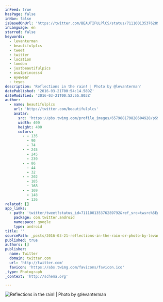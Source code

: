 ```yaml
---
inFeed: true
hasPage: false
inNav: false
isBasedOnUrl: 'https://twitter.com/BEAUTIFULPlCS/status/711100135376289792?lang=en-gb'
inLanguage: en
starred: false
keywords:
  - levanterman
  - beautifulplcs
  - tweet
  - twitter
  - location
  - london
  - justbeautifulpics
  - osu1princess4
  - eyewear
  - teyes
description: 'Reflections in the rain! | Photo by @levanterman'
datePublished: '2016-03-21T00:54:14.589Z'
dateModified: '2016-03-21T00:52:55.803Z'
author:
  - name: beautifulplcs
    url: 'http://twitter.com/beautifulplcs'
    avatar:
      src: 'https://pbs.twimg.com/profile_images/657988179828604928/pS97oW_f_400x400.jpg'
      width: 400
      height: 400
      colors:
        - - 135
          - 90
          - 74
        - - 245
          - 245
          - 239
        - - 86
          - 44
          - 32
        - - 202
          - 185
          - 168
        - - 169
          - 148
          - 136
related: []
app_links:
  - path: 'twitter/tweet?status_id=711100135376289792&ref_src=twsrc%5Egoogle%7Ctwcamp%5Eandroidseo%7Ctwgr%5Estatus%7Ctwterm%5E711100135376289792'
    package: com.twitter.android
    namespace: google
    type: android
title: ''
sourcePath: _posts/2016-03-21-reflections-in-the-rain-or-photo-by-levanterman.md
published: true
authors: []
publisher:
  name: Twitter
  domain: twitter.com
  url: 'http://twitter.com'
  favicon: 'https://abs.twimg.com/favicons/favicon.ico'
_type: Photograph
_context: 'http://schema.org'

---
```

![Reflections in the rain! | Photo by @levanterman](https://s3-us-west-2.amazonaws.com/the-grid-img/p/c9860c6a9ce89d407873b687351fcb52a4c7736f.jpg)